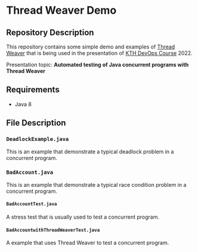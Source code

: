 # Thread Weaver Demo

## Repository Description

This repository contains some simple demo and examples of [Thread Weaver](https://github.com/jankotek/thread-weaver) that is being used in the presentation of [KTH DevOps Course](https://github.com/KTH/devops-course) 2022.

Presentation topic: **Automated testing of Java concurrent programs with Thread Weaver**

## Requirements

 - Java 8

## File Description

### `DeadlockExample.java`

This is an example that demonstrate a typical deadlock problem in a concurrent program.

### `BadAccount.java`

This is an example that demonstrate a typical race condition problem in a concurrent program.

#### `BadAccountTest.java`

A stress test that is usually used to test a concurrent program.

#### `BadAccountwithThreadWeaverTest.java`

A example that uses Thread Weaver to test a concurrent program.